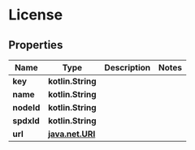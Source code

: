 
# License

## Properties
Name | Type | Description | Notes
------------ | ------------- | ------------- | -------------
**key** | **kotlin.String** |  | 
**name** | **kotlin.String** |  | 
**nodeId** | **kotlin.String** |  | 
**spdxId** | **kotlin.String** |  | 
**url** | [**java.net.URI**](java.net.URI.md) |  | 




